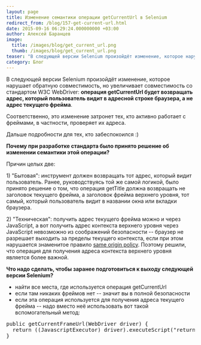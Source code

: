 ```yaml
---
layout: page
title: Изменение семантики операции getCurrentUrl в Selenium
redirect_from: /blog/157-get-current-url.html
date: 2015-09-16 06:29:24.000000000 +03:00
author: Алексей Баранцев
image:
  title: /images/blog/get_current_url.png
  thumb: /images/blog/get_current_url.png
teaser: "В следующей версии Selenium произойдёт изменение, которое нарушает обратную совместимость, но увеличивает совместимость со стандартом W3C WebDriver: операция getCurrentUrl будет возвращать адрес, который пользователь видит в адресной строке браузера, а не адрес текущего фрейма."
category: Блог
---
```

<p>В следующей версии Selenium произойдёт изменение, которое нарушает обратную совместимость, но увеличивает совместимость со стандартом W3C WebDriver: <strong>операция getCurrentUrl будет возвращать адрес, который пользователь видит в адресной строке браузера, а не адрес текущего фрейма</strong>.</p>
<p>Соответственно, э<span>то изменение затронет тех, кто активно работает с фреймами, в частности, проверяет их адреса.</span></p>
<p>Дальше подробности для тех, кто забеспокоился :)</p>
<p><strong>Почему при разработке стандарта было принято решение об изменении семантики этой операции?</strong></p>
<p>Причин целых две:</p>
<p>1) "Бытовая": инструмент должен возвращать тот адрес, который видит пользователь. Ранее, руководствуясь той же самой логикой, было принято решение о том, что операция getTitle должна возвращать не заголовок текущего фрейма, а заголовок фрейма верхнего уровня, тот самый, который пользователь видит в названии окна или вкладки браузера.</p>
<p>2) "Техническая": получить адрес текущего фрейма можно и через JavaScript, а вот получить адрес контекста верхнего уровня через JavaScript невозможно из соображений безопасности -- браузер не разрешает выходить за пределы текущего контекста, если при этом нарушается знаменитое правило <a href="http://www.w3.org/html/wg/drafts/html/master/browsers.html#origin">same origin policy</a>. Поэтому решили, что операция для получения адреса контекста верхнего уровня является более важной.</p>
<p><strong>Что надо сделать, чтобы заранее подготовиться к выходу следующей версии Selenium?</strong></p>
<ul>
<li>найти все места, где используется операция getCurrentUrl</li>
<li>если там никаких фреймов нет -- значит вы в полной безопасности</li>
<li>если эта операция используется для получения адреса текущего фрейма -- надо вместо неё использовать вот такой вспомогательный метод:</li>
</ul>
<pre>public getCurrentFrameUrl(WebDriver driver) {<br />  return ((JavascriptExecutor) driver).executeScript("return window.location.href").toString();<br />}</pre>
